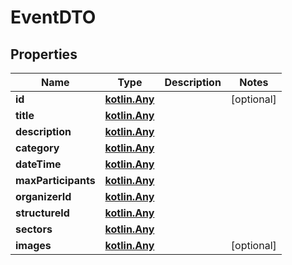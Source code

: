 # EventDTO

## Properties
Name | Type | Description | Notes
------------ | ------------- | ------------- | -------------
**id** | [**kotlin.Any**](.md) |  |  [optional]
**title** | [**kotlin.Any**](.md) |  | 
**description** | [**kotlin.Any**](.md) |  | 
**category** | [**kotlin.Any**](.md) |  | 
**dateTime** | [**kotlin.Any**](.md) |  | 
**maxParticipants** | [**kotlin.Any**](.md) |  | 
**organizerId** | [**kotlin.Any**](.md) |  | 
**structureId** | [**kotlin.Any**](.md) |  | 
**sectors** | [**kotlin.Any**](.md) |  | 
**images** | [**kotlin.Any**](.md) |  |  [optional]
